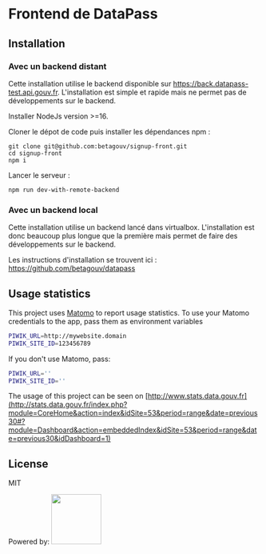 # Frontend de DataPass

## Installation

### Avec un backend distant

Cette installation utilise le backend disponible sur https://back.datapass-test.api.gouv.fr. L'installation est simple et rapide mais ne permet pas de développements sur le backend.

Installer NodeJs version >=16.

Cloner le dépot de code puis installer les dépendances npm :

```
git clone git@github.com:betagouv/signup-front.git
cd signup-front
npm i
```

Lancer le serveur :

```
npm run dev-with-remote-backend
```

### Avec un backend local

Cette installation utilise un backend lancé dans virtualbox. L'installation est donc beaucoup plus longue que la première mais permet de faire des développements sur le backend.

Les instructions d'installation se trouvent ici : https://github.com/betagouv/datapass

## Usage statistics

This project uses [Matomo](https://matomo.org/) to report usage statistics.
To use your Matomo credentials to the app, pass them as environment variables

```bash
PIWIK_URL=http://mywebsite.domain
PIWIK_SITE_ID=123456789
```

If you don't use Matomo, pass:

```bash
PIWIK_URL=''
PIWIK_SITE_ID=''
```

The usage of this project can be seen on [http://www.stats.data.gouv.fr](http://stats.data.gouv.fr/index.php?module=CoreHome&action=index&idSite=53&period=range&date=previous30#?module=Dashboard&action=embeddedIndex&idSite=53&period=range&date=previous30&idDashboard=1)

## License

MIT

Powered by: [<img src="http://www.browserstack.com/images/layout/browserstack-logo-600x315.png" height="100"/>](https://www.browserstack.com/)
